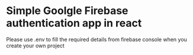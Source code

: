 # Simple Goolgle Firebase authentication app in react
Please use .env to fill the required details from firebase console when you create your own project